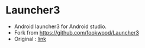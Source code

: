 Launcher3
=========
* Android launcher3 for Android studio.
* Fork from https://github.com/fookwood/Launcher3
* Original : [link](https://android.googlesource.com/platform/packages/apps/Launcher3/+/729ad90fb6c1b5c7c6e79507beb00934fbdd44ea)
